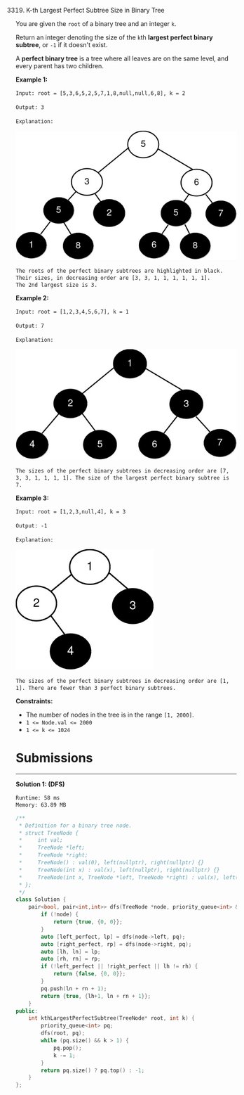 3319. K-th Largest Perfect Subtree Size in Binary Tree

You are given the `root` of a binary tree and an integer `k`.

Return an integer denoting the size of the `k`th **largest perfect binary subtree**, or `-1` if it doesn't exist.

A **perfect binary tree** is a tree where all leaves are on the same level, and every parent has two children.

 

**Example 1:**
```
Input: root = [5,3,6,5,2,5,7,1,8,null,null,6,8], k = 2

Output: 3

Explanation:
```
![3319_image.jpg](img/3319_image.jpg)
```
The roots of the perfect binary subtrees are highlighted in black. Their sizes, in decreasing order are [3, 3, 1, 1, 1, 1, 1, 1].
The 2nd largest size is 3.
```

**Example 2:**
```
Input: root = [1,2,3,4,5,6,7], k = 1

Output: 7

Explanation:
```
![3319_image1.jpg](img/3319_image1.jpg)
```
The sizes of the perfect binary subtrees in decreasing order are [7, 3, 3, 1, 1, 1, 1]. The size of the largest perfect binary subtree is 7.
```

**Example 3:**
```
Input: root = [1,2,3,null,4], k = 3

Output: -1

Explanation:
```
![3319_image4.jpg](img/3319_image4.jpg)
```
The sizes of the perfect binary subtrees in decreasing order are [1, 1]. There are fewer than 3 perfect binary subtrees.
```
 

**Constraints:**

* The number of nodes in the tree is in the range `[1, 2000]`.
* `1 <= Node.val <= 2000`
* `1 <= k <= 1024`

# Submissions
---
**Solution 1: (DFS)**
```
Runtime: 58 ms
Memory: 63.89 MB
```
```c++
/**
 * Definition for a binary tree node.
 * struct TreeNode {
 *     int val;
 *     TreeNode *left;
 *     TreeNode *right;
 *     TreeNode() : val(0), left(nullptr), right(nullptr) {}
 *     TreeNode(int x) : val(x), left(nullptr), right(nullptr) {}
 *     TreeNode(int x, TreeNode *left, TreeNode *right) : val(x), left(left), right(right) {}
 * };
 */
class Solution {
    pair<bool, pair<int,int>> dfs(TreeNode *node, priority_queue<int> &pq) {
        if (!node) {
            return {true, {0, 0}};
        }
        auto [left_perfect, lp] = dfs(node->left, pq);
        auto [right_perfect, rp] = dfs(node->right, pq);
        auto [lh, ln] = lp;
        auto [rh, rn] = rp;
        if (!left_perfect || !right_perfect || lh != rh) {
            return {false, {0, 0}};
        }
        pq.push(ln + rn + 1);
        return {true, {lh+1, ln + rn + 1}};
    }
public:
    int kthLargestPerfectSubtree(TreeNode* root, int k) {
        priority_queue<int> pq;
        dfs(root, pq);
        while (pq.size() && k > 1) {
            pq.pop();
            k -= 1;
        }
        return pq.size() ? pq.top() : -1;
    }
};
```
